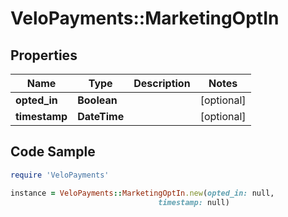 # VeloPayments::MarketingOptIn

## Properties

Name | Type | Description | Notes
------------ | ------------- | ------------- | -------------
**opted_in** | **Boolean** |  | [optional] 
**timestamp** | **DateTime** |  | [optional] 

## Code Sample

```ruby
require 'VeloPayments'

instance = VeloPayments::MarketingOptIn.new(opted_in: null,
                                 timestamp: null)
```


